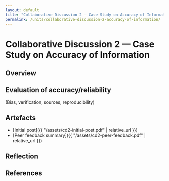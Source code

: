 ```yaml
---
layout: default
title: "Collaborative Discussion 2 — Case Study on Accuracy of Information"
permalink: /units/collaborative-discussion-2-accuracy-of-information/
---
```


# Collaborative Discussion 2 — Case Study on Accuracy of Information

## Overview

## Evaluation of accuracy/reliability
(Bias, verification, sources, reproducibility)

## Artefacts
- [Initial post]({{ "/assets/cd2-initial-post.pdf" | relative_url }})
- [Peer feedback summary]({{ "/assets/cd2-peer-feedback.pdf" | relative_url }})

## Reflection

## References
